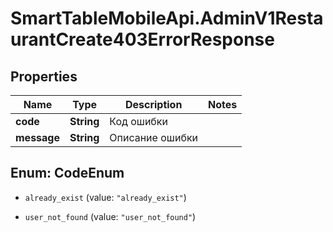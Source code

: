 # SmartTableMobileApi.AdminV1RestaurantCreate403ErrorResponse

## Properties

Name | Type | Description | Notes
------------ | ------------- | ------------- | -------------
**code** | **String** | Код ошибки | 
**message** | **String** | Описание ошибки | 



## Enum: CodeEnum


* `already_exist` (value: `"already_exist"`)

* `user_not_found` (value: `"user_not_found"`)




